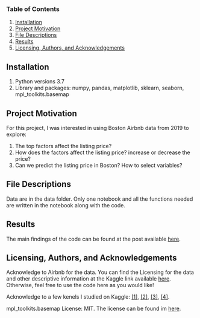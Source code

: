 ### Table of Contents

1. [Installation](#installation)
2. [Project Motivation](#motivation)
3. [File Descriptions](#files)
4. [Results](#results)
5. [Licensing, Authors, and Acknowledgements](#licensing)

## Installation <a name="installation"></a>

1. Python versions 3.7
1. Library and packages: numpy, pandas, matplotlib, sklearn, seaborn, mpl_toolkits.basemap

## Project Motivation<a name="motivation"></a>

For this project, I was interested in using Boston Airbnb data from 2019 to explore:

1. The top factors affect the listing price?
2. How does the factors affect the listing price? increase or decrease the price?
3. Can we predict the listing price in Boston? How to select variables?

## File Descriptions <a name="files"></a>

Data are in the data folder.
Only one notebook and all the functions needed are written in the notebook along with the code.  

## Results<a name="results"></a>

The main findings of the code can be found at the post available [here](https://medium.com/@zhaoyunma/boston-airbnb-listing-price-estimator-ea34e5370395).

## Licensing, Authors, and Acknowledgements<a name="licensing"></a>

Acknowledge to Airbnb for the data.  You can find the Licensing for the data and other descriptive information at the Kaggle link available [here](https://www.kaggle.com/airbnb/boston).  Otherwise, feel free to use the code here as you would like! 

Acknowledge to a few kenels I studied on Kaggle: [[1]](https://www.kaggle.com/kostyabahshetsyan/boston-airbnb-visualization), [[2]](https://www.kaggle.com/krystal96/ridge-regression), [[3]](https://www.kaggle.com/afamos/airbnb-price-estimator), [[4]](https://www.kaggle.com/residentmario/modeling-prices#Classification).

mpl_toolkits.basemap License: MIT. The license can be found im [here](https://anaconda.org/conda-forge/basemap).
